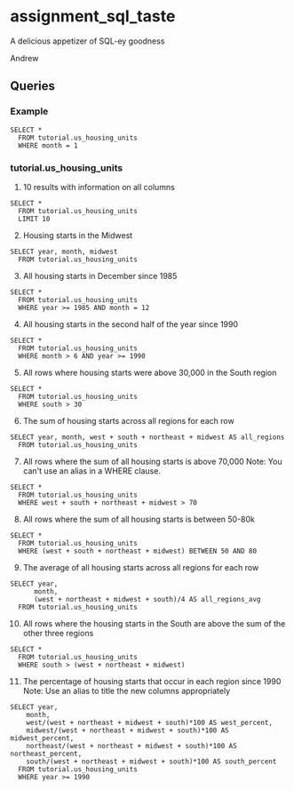 # assignment_sql_taste
A delicious appetizer of SQL-ey goodness

Andrew

## Queries

### Example

```
SELECT *
  FROM tutorial.us_housing_units
  WHERE month = 1
```

### tutorial.us_housing_units

1. 10 results with information on all columns

  ```
  SELECT *
    FROM tutorial.us_housing_units
    LIMIT 10
  ```

2. Housing starts in the Midwest

  ```
  SELECT year, month, midwest
    FROM tutorial.us_housing_units
  ```

3. All housing starts in December since 1985

  ```
  SELECT *
    FROM tutorial.us_housing_units
    WHERE year >= 1985 AND month = 12
  ```

4. All housing starts in the second half of the year since 1990

  ```
  SELECT *
    FROM tutorial.us_housing_units
    WHERE month > 6 AND year >= 1990
  ```

5. All rows where housing starts were above 30,000 in the South region

  ```
  SELECT *
    FROM tutorial.us_housing_units
    WHERE south > 30
  ```

6. The sum of housing starts across all regions for each row

  ```
  SELECT year, month, west + south + northeast + midwest AS all_regions
    FROM tutorial.us_housing_units
  ```

7. All rows where the sum of all housing starts is above 70,000 Note: You can't use an alias in a WHERE clause.

  ```
  SELECT *
    FROM tutorial.us_housing_units
    WHERE west + south + northeast + midwest > 70
  ```

8. All rows where the sum of all housing starts is between 50-80k

  ```
  SELECT *
    FROM tutorial.us_housing_units
    WHERE (west + south + northeast + midwest) BETWEEN 50 AND 80
  ```

9. The average of all housing starts across all regions for each row

  ```
  SELECT year,
        month,
        (west + northeast + midwest + south)/4 AS all_regions_avg
    FROM tutorial.us_housing_units
  ```

10. All rows where the housing starts in the South are above the sum of the other three regions

  ```
  SELECT *
    FROM tutorial.us_housing_units
    WHERE south > (west + northeast + midwest)
  ```

11. The percentage of housing starts that occur in each region since 1990 Note: Use an alias to title the new columns appropriately

  ```
  SELECT year,
      month,
      west/(west + northeast + midwest + south)*100 AS west_percent,
      midwest/(west + northeast + midwest + south)*100 AS midwest_percent,
      northeast/(west + northeast + midwest + south)*100 AS northeast_percent,
      south/(west + northeast + midwest + south)*100 AS south_percent
    FROM tutorial.us_housing_units
    WHERE year >= 1990
  ```
